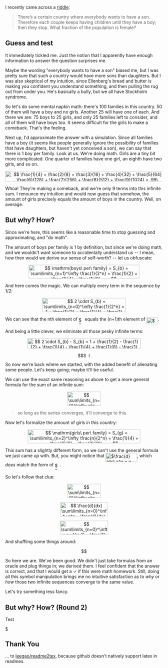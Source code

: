 I recently came across a [riddle]:

> There’s a certain country where everybody wants to have a son. Therefore each
> couple keeps having children until they have a boy; then they stop.  What
> fraction of the population is female?


Guess and test
--------------

It immediately tickled me.  Just the notion that I apparently have enough
information to answer the question surprises me.

Maybe the wording "everybody wants to have a son" biased me, but I was pretty
sure that such a country would have more sons than daughters.  But I was also
skeptical of my intuition, since Ellenberg's bread and butter is making you
confident you understand something, and then pulling the rug out from under
you.  He's basically a bully, but we all have Stockholm syndrome.

So let's do some mental napkin math: there's 100 families in this country.  50
of them will have a boy and no girls.  Another 25 will have one of each.  And
there we are: 75 boys to 25 girls, and only 25 families left to consider, and
all of them will have boys too.  It seems difficult for the girls to make a
comeback.  That's the feeling.

Next up, I'd approximate the answer with a simulation.  Since all families have
a boy (it seems like people generally ignore the possibility of families that
have daughters, but haven't yet conceived a son), we can say that there is 1
boy per family.  Look at us.  We're doing math.  Girls are a tiny bit more
complicated.  One quarter of families have one girl, an eighth have two girls,
and so on.

<p align="center"><img alt="$$ \frac{1}{4} + \frac{2}{8} + \frac{3}{16} + \frac{4}{32} + \frac{5}{64} + \frac{6}{128} + \frac{7}{256} + \frac{8}{512} + \frac{9}{1024} = .99\ \mathrm{girls\ per\ family} $$" src="svgs/237f0c714ed9520af3d7038e551559d8.svg" align="middle" width="524.8122pt" height="32.9901pt"/></p>

Whoa!  They're making a comeback, and we're only 9 terms into this infinite
sum.  I renounce my intuition and would now guess that somehow, the amount of
girls precisely equals the amount of boys in the country.  Well, on average.


But why? How?
-------------

Since we're here, this seems like a reasonable time to stop guessing and
approximating, and "do math".

The amount of boys per family is 1 by definition, but since we're doing math,
and we wouldn't want someone to accidentally understand us -- I mean, how then
would we derive our sense of self-worth? -- let us obfuscate:

<p align="center"><img alt="$$ \mathrm{boys\ per\ family} = S_{b} = \sum\limits_{n=1}^\infty \frac{1}{2^n} = \frac{1}{2} + \frac{1}{4} + \frac{1}{8} + ... $$" src="svgs/82ec63b44a1141a7cdd27542d87f3c00.svg" align="middle" width="353.3046pt" height="44.69883pt"/></p>

And here comes the magic.  We can multiply every term in the sequence by 1/2:

<p align="center"><img alt="$$ 2 \cdot S_{b} = \sum\limits_{n=0}^\infty \frac{1}{2^n} = 1 + \frac{1}{2} + \frac{1}{4} + \frac{1}{8} + ... $$" src="svgs/985fe21125c26508e9480a1f6e88f971.svg" align="middle" width="268.0062pt" height="44.69883pt"/></p>

We can see that the nth element of <img alt="$S_{b}$" src="svgs/c4a75d21c4e375d513e6c8d7db547012.svg" align="middle" width="15.86079pt" height="22.46574pt"/> equals the (n+1)th element of
<img alt="$2 \cdot S_{b}$" src="svgs/953eed524506c9a1fef161f7a97489e0.svg" align="middle" width="35.952015pt" height="22.46574pt"/>.

And being a little clever, we eliminate all those pesky infinite terms:

<p align="center"><img alt="$$ 2 \cdot S_{b} - S_{b} = 1 + \frac{1}{2} - \frac{1}{2} + \frac{1}{4} - \frac{1}{4} + \frac{1}{8} - \frac{1}{8} + ... = 1 $$" src="svgs/fe01fd285b080a7198f5aad637d909fb.svg" align="middle" width="361.1454pt" height="32.9901pt"/></p>

<p align="center"><img alt="$$S_{b} = 1$$" src="svgs/69f709cece5a8c9da7288ebfe4a4fb49.svg" align="middle" width="46.819575pt" height="13.698597pt"/></p>

So now we're back where we started, with the added benefit of alienating some
people.  Let's keep going; maybe it'll be useful.

We can use the exact same reasoning as above to get a more general formula for
the sum of an infinite sum:

<p align="center"><img alt="$$ \sum\limits_{n=0}^\infty x^n = \frac{1}{1-x} $$" src="svgs/5804112b234b942dc2184f91669a6d00.svg" align="middle" width="107.448165pt" height="44.69883pt"/></p>

> so long as the series converges, it'll converge to this.

Now let's formalize the amount of girls in this country:

<p align="center"><img alt="$$ \mathrm{girls\ per\ family} = S_{g} = \sum\limits_{n=2}^\infty \frac{n}{2^n} = \frac{1}{4} + \frac{2}{8} + \frac{3}{16} + ... $$" src="svgs/fc41bf32a52515b5393b385ac4eb385d.svg" align="middle" width="360.3303pt" height="44.69883pt"/></p>

This sum has a slightly different form, so we can't use the general formula we
just came up with.  But, you might notice that <img alt="$\frac{d}{dx} x^n = n x^{n-1}$" src="svgs/30cf0c20cb6e6569c2bb27d7fea5bf20.svg" align="middle" width="100.745205pt" height="28.92648pt"/>,
which _does_ match the form of <img alt="$S_{g}$" src="svgs/76ec708901184af488b1203c510733ca.svg" align="middle" width="16.9059pt" height="22.46574pt"/>.

So let's follow that clue:

<p align="center"><img alt="$$ \sum\limits_{n=0}^\infty x^n = \frac{1}{1-x} $$" src="svgs/5804112b234b942dc2184f91669a6d00.svg" align="middle" width="107.448165pt" height="44.69883pt"/></p>
<p align="center"><img alt="$$ \frac{d}{dx} \sum\limits_{n=0}^\infty x^n = \frac{d}{dx} \frac{1}{1-x} $$" src="svgs/f165f54d8d32d9b3054535f7dee18798.svg" align="middle" width="152.007405pt" height="44.69883pt"/></p>
<p align="center"><img alt="$$ \sum\limits_{n=0}^\infty n x^{n-1} = \frac{1}{(x-1)^2} $$" src="svgs/4346fd43032207a3545bc2126f1e63ad.svg" align="middle" width="154.3014pt" height="44.69883pt"/></p>

And shuffling some things around:

<p align="center"><img alt="$$ S_{g} = 1 $$" src="svgs/08ca43336175c9f6bb34139b3df7e938.svg" align="middle" width="47.864685pt" height="15.93603pt"/></p>

So here we are.  We've been good.  We didn't just take formulas from an oracle
and plug things in; we derived them.  I feel confident that the answer is
correct, and that I would get a ✓ if this were math homework.  Still, doing all
this symbol manipulation brings me no intuitive satisfaction as to _why_ or
_how_ those two infinite sequences converge to the same value.

Let's try something less fancy.


But why? How? (Round 2)
-----------------------

Test

<img alt="$&#10;\begin{align}&#10;&amp; \frac{1}{4} \\&#10;&amp; \frac{1}{8} + \frac{1}{8} = \frac{1}{4} \\&#10;&amp; \frac{1}{8} + \frac{1}{16} \\&#10;&amp; \frac{1}{16} + \frac{1}{32} + \frac{1}{32} = \frac{1}{8} \\&#10;&amp; \frac{1}{16} + \frac{1}{64} \\&#10;&amp; \frac{1}{32} + \frac{1}{128} + \frac{1}{128} = \frac{1}{32} + \frac{1}{64} \\&#10;&amp; \frac{1}{64} + \frac{1}{128} + \frac{1}{256} \\&#10;&amp; \frac{1}{128} + \frac{1}{256} + \frac{1}{512} + \frac{1}{512} = \frac{1}{64} \\&#10;&amp; \frac{1}{128} + \frac{1}{1024} \\&#10;&amp; \frac{1}{256} + \frac{1}{2048} + \frac{1}{2048} = \frac{1}{256} + \frac{1}{1024} \\&#10;\end{align}&#10;$" src="svgs/a660c80a0e0e5eafe82d01a0f552ecd8.svg" align="middle" width="8.219211pt" height="14.15535pt"/>


Thank You
---------
... to [leegao/readme2tex], because github doesn't natively support latex in
readmes.

[riddle]: https://quomodocumque.wordpress.com/2011/01/10/the-google-puzzle-and-the-perils-of-averaging-ratios/
[leegao/readme2tex]: https://github.com/leegao/readme2tex


